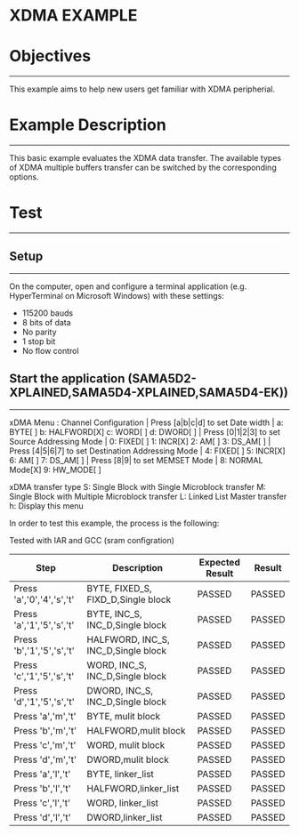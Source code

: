XDMA EXAMPLE
============

# Objectives
------------
This example aims to help new users get familiar with XDMA peripherial.

# Example Description
---------------------
This basic example evaluates the XDMA data transfer. The available types of
XDMA multiple buffers transfer can be switched by the corresponding options.

# Test
------

## Setup
--------
On the computer, open and configure a terminal application
(e.g. HyperTerminal on Microsoft Windows) with these settings:
 - 115200 bauds
 - 8 bits of data
 - No parity
 - 1 stop bit
 - No flow control

## Start the application (SAMA5D2-XPLAINED,SAMA5D4-XPLAINED,SAMA5D4-EK))
-------------------------------------------

xDMA Menu :
Channel Configuration
| Press [a|b|c|d] to set Date width
|   a: BYTE[ ] b: HALFWORD[X] c: WORD[ ] d: DWORD[ ]
| Press [0|1|2|3] to set Source Addressing Mode
|   0: FIXED[ ] 1: INCR[X] 2: AM[ ] 3: DS_AM[ ]
| Press [4|5|6|7] to set Destination Addressing Mode
|   4: FIXED[ ] 5: INCR[X] 6: AM[ ] 7: DS_AM[ ]
| Press [8|9| to set MEMSET Mode
|   8: NORMAL Mode[X] 9: HW_MODE[ ]

xDMA transfer type
    S: Single Block with Single Microblock transfer
    M: Single Block with Multiple Microblock transfer
    L: Linked List Master transfer
    h: Display this menu

In order to test this example, the process is the following:

Tested with IAR and GCC (sram configration)

Step | Description | Expected Result | Result
-----|-------------|-----------------|-------
Press 'a','0','4','s','t' | BYTE, FIXED_S, FIXD_D,Single block | PASSED | PASSED
Press 'a','1','5','s','t' | BYTE, INC_S, INC_D,Single block | PASSED | PASSED
Press 'b','1','5','s','t' | HALFWORD, INC_S, INC_D,Single block | PASSED | PASSED
Press 'c','1','5','s','t' | WORD, INC_S, INC_D,Single block | PASSED | PASSED
Press 'd','1','5','s','t' | DWORD, INC_S, INC_D,Single block | PASSED | PASSED
Press 'a','m','t' | BYTE, mulit block| PASSED | PASSED
Press 'b','m','t' | HALFWORD,mulit block| PASSED | PASSED
Press 'c','m','t' | WORD, mulit block| PASSED | PASSED
Press 'd','m','t' | DWORD,mulit block| PASSED | PASSED
Press 'a','l','t' | BYTE, linker_list| PASSED | PASSED
Press 'b','l','t' | HALFWORD,linker_list| PASSED | PASSED
Press 'c','l','t' | WORD, linker_list| PASSED | PASSED
Press 'd','l','t' | DWORD,linker_list| PASSED | PASSED
